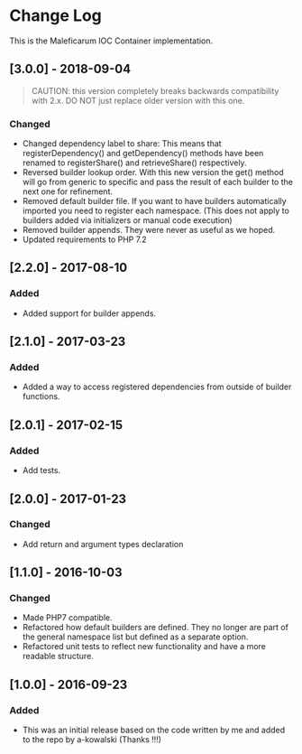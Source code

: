 # Change Log
This is the Maleficarum IOC Container implementation. 

## [3.0.0] - 2018-09-04
> CAUTION:
> this version completely breaks backwards compatibility with 2.x. DO NOT just replace older version with this one.
### Changed
- Changed dependency label to share: This means that registerDependency() and getDependency() methods have been renamed to registerShare() and retrieveShare() respectively.
- Reversed builder lookup order. With this new version the get() method will go from generic to specific and pass the result of each builder to the next one for refinement.
- Removed default builder file. If you want to have builders automatically imported you need to register each namespace. (This does not apply to builders added via initializers or manual code execution)
- Removed builder appends. They were never as useful as we hoped.
- Updated requirements to PHP 7.2

## [2.2.0] - 2017-08-10
### Added
- Added support for builder appends.

## [2.1.0] - 2017-03-23
### Added
- Added a way to access registered dependencies from outside of builder functions.

## [2.0.1] - 2017-02-15
### Added
- Add tests.

## [2.0.0] - 2017-01-23
### Changed
- Add return and argument types declaration

## [1.1.0] - 2016-10-03
### Changed
- Made PHP7 compatible.
- Refactored how default builders are defined. They no longer are part of the general namespace list but defined as a separate option.
- Refactored unit tests to reflect new functionality and have a more readable structure.

## [1.0.0] - 2016-09-23
### Added
- This was an initial release based on the code written by me and added to the repo by a-kowalski (Thanks !!!)
